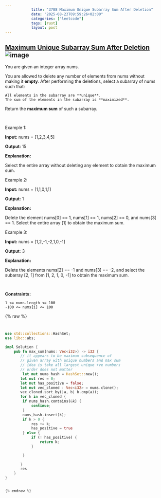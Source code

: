 ```yaml
---
            title: "3788 Maximum Unique Subarray Sum After Deletion"
            date: "2025-08-23T09:59:26+02:00"
            categories: ["leetcode"]
            tags: [rust]
            layout: post
---
```

            
## [Maximum Unique Subarray Sum After Deletion](https://leetcode.com/problems/maximum-unique-subarray-sum-after-deletion) ![image](https://img.shields.io/badge/Difficulty-Easy-brightgreen)

You are given an integer array nums.

You are allowed to delete any number of elements from nums without making it **empty**. After performing the deletions, select a subarray of nums such that:

	All elements in the subarray are **unique**.
	The sum of the elements in the subarray is **maximized**.

Return the **maximum sum** of such a subarray.

 

Example 1:

**Input:** nums = [1,2,3,4,5]

**Output:** 15

**Explanation:**

Select the entire array without deleting any element to obtain the maximum sum.

Example 2:

**Input:** nums = [1,1,0,1,1]

**Output:** 1

**Explanation:**

Delete the element nums[0] == 1, nums[1] == 1, nums[2] == 0, and nums[3] == 1. Select the entire array [1] to obtain the maximum sum.

Example 3:

**Input:** nums = [1,2,-1,-2,1,0,-1]

**Output:** 3

**Explanation:**

Delete the elements nums[2] == -1 and nums[3] == -2, and select the subarray [2, 1] from [1, 2, 1, 0, -1] to obtain the maximum sum.

 

**Constraints:**

	1 <= nums.length <= 100
	-100 <= nums[i] <= 100

{% raw %}


```rust


use std::collections::HashSet;
use libc::abs;

impl Solution {
    pub fn max_sum(nums: Vec<i32>) -> i32 {
       // it appears to be maximum subsequence of 
       // given array with unique numbers and max sum
       // idea is take all largest unique +ve numbers 
       // order does not matter
        let mut nums_hash = HashSet::new();
       let mut res = 0;
       let mut has_positive = false;
       let mut vec_cloned : Vec<i32> = nums.clone();
       vec_cloned.sort_by(|a, b| b.cmp(a));
       for k in vec_cloned {
        if nums_hash.contains(&k) {
            continue;
        }
        nums_hash.insert(k);
        if k > 0 {
            res += k;
            has_positive = true
        } else {
            if (! has_positive) {
                return k;
            }

        }
        
       }
       res
    }
}


{% endraw %}
```
